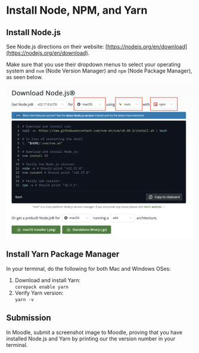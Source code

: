 # Install Node, NPM, and Yarn

## Install Node.js

See Node.js directions on their website: [https://nodejs.org/en/download](https://nodejs.org/en/download).

Make sure that you use their dropdown menus to select your operating system and `nvm` (Node Version Manager) and `npm` (Node Package Manager), as seen below.

![Nodejs installation page with dropdown menus highlighted in red boxes](./../assets/images/0-gs/install-nodejs.png)

## Install Yarn Package Manager

In your terminal, do the following for both Mac and Windows OSes:

1. Download and install Yarn:<br>`corepack enable yarn`
2. Verify Yarn version:<br>`yarn -v`

## Submission

In Moodle, submit a screenshot image to Moodle, proving that you have installed Node.js and Yarn by printing our the version number in your terminal.
